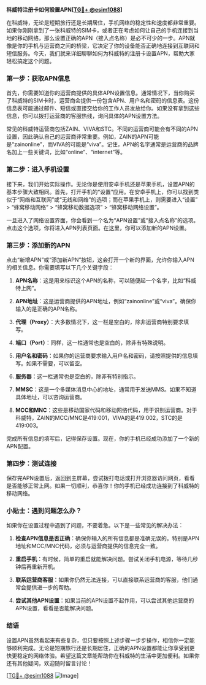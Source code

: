 **科威特注册卡如何設置APN[[TG💪+ @esim1088](https://t.me/s/esim1088)]**

在科威特，无论是短期旅行还是长期居住，手机网络的稳定性和速度都非常重要。如果你刚刚拿到了一张科威特的SIM卡，或者正在考虑如何让自己的手机连接到当地的移动网络，那么设置正确的APN（接入点名称）是必不可少的一步。APN就像是你的手机与运营商之间的桥梁，它决定了你的设备能否正确地连接到互联网和短信服务。今天，我们就来详细聊聊如何为科威特的注册卡设置APN，帮助大家轻松搞定这个问题。

### 第一步：获取APN信息

首先，你需要知道你的运营商提供的具体APN设置信息。通常情况下，当你购买了科威特的SIM卡时，运营商会提供一份包含APN、用户名和密码的信息表。这份信息表可能通过邮件、短信或直接交给你的工作人员发放给你。如果没有拿到这些信息，你可以拨打运营商的客服热线，询问具体的APN设置方法。

常见的科威特运营商包括ZAIN、VIVA和STC。不同的运营商可能会有不同的APN设置，因此确认自己的运营商非常重要。例如，ZAIN的APN可能是“zainonline”，而VIVA的可能是“viva”。记住，APN的名字通常是运营商的品牌名加上一些关键词，比如“online”、“internet”等。

### 第二步：进入手机设置

接下来，我们开始实际操作。无论你是使用安卓手机还是苹果手机，设置APN的基本步骤大致相同。首先，打开手机的“设置”应用。在安卓手机上，你可以找到类似于“网络和互联网”或“无线和网络”的选项；而在苹果手机上，则需要进入“设置” > “蜂窝移动网络” > “蜂窝移动数据选项” > “蜂窝移动网络设置”。

一旦进入了网络设置界面，你会看到一个名为“APN设置”或“接入点名称”的选项。点击这个选项，你将进入APN列表页面。在这里，你可以添加新的APN设置。

### 第三步：添加新的APN

点击“新增APN”或“添加新APN”按钮，这会打开一个新的界面，允许你输入APN的相关信息。你需要填写以下几个关键字段：

1. **APN名称**：这是用来标识这个APN的名称，可以随便起一个名字，比如“科威特上网”。
   
2. **APN地址**：这是运营商提供的APN地址，例如“zainonline”或“viva”。确保你输入的是正确的APN名称。

3. **代理（Proxy）**：大多数情况下，这一栏是空白的，除非运营商特别要求填写。

4. **端口（Port）**：同样，这一栏通常也是空白的，除非有特殊说明。

5. **用户名和密码**：如果你的运营商要求输入用户名和密码，请按照提供的信息填写。如果不需要，可以留空。

6. **服务器**：这一栏通常也是空白的，除非有特别指示。

7. **MMSC**：这是一个多媒体消息中心的地址，通常用于发送MMS。如果不知道具体地址，可以咨询运营商。

8. **MCC和MNC**：这些是移动国家代码和移动网络代码，用于识别运营商。对于科威特，ZAIN的MCC/MNC是419:001，VIVA的是419:002，STC的是419:003。

完成所有信息的填写后，记得保存设置。现在，你的手机已经成功添加了一个新的APN配置。

### 第四步：测试连接

保存完APN设置后，返回到主屏幕，尝试拨打电话或打开浏览器访问网页，看看是否能够正常上网。如果一切顺利，恭喜你！你的手机已经成功连接到了科威特的移动网络。

### 小贴士：遇到问题怎么办？

如果你在设置过程中遇到了问题，不要着急。以下是一些常见的解决办法：

1. **检查APN信息是否正确**：确保你输入的所有信息都是准确无误的。特别是APN地址和MCC/MNC代码，必须与运营商提供的信息完全一致。

2. **重启手机**：有时候，简单的重启就能解决问题。尝试关闭手机电源，等待几秒钟后再重新开机。

3. **联系运营商客服**：如果你仍然无法连接，可以直接联系运营商的客服，他们通常会提供进一步的帮助。

4. **尝试其他APN设置**：如果当前的APN设置不起作用，可以尝试其他运营商的APN设置，看看是否能解决问题。

### 结语

设置APN虽然看起来有些复杂，但只要按照上述步骤一步步操作，相信你一定能够顺利完成。无论是短期旅行还是长期居住，正确的APN设置都能让你享受到更快更稳定的网络体验。希望这篇文章能帮助你在科威特的生活中更加便利。如果你还有其他疑问，欢迎随时留言讨论！

[[TG💪+ @esim1088](https://t.me/s/esim1088) ![Image](https://i.postimg.cc/4NQfJmqS/Snipaste-2025-05-13-00-14-12.png)]